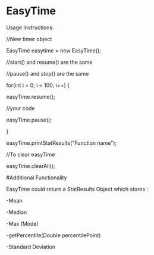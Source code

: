 # EasyTime

Usage Instructions:

//New timer object

EasyTime easytime = new EasyTime();

//start() and resume() are the same

//pause() and stop() are the same


for(int i = 0; i < 100; i++) {

easyTime.resume();

//your code

easyTime.pause();

}


easyTime.printStatResults("Function name");


//To clear easyTime

easyTime.clearAll();


#Additional Functionality

EasyTime could return a StatResults Object which stores :

-Mean

-Median

-Max (Mode)

-getPercentile(Double percentilePoint)

-Standard Deviation




